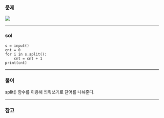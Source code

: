### 문제
![](https://images.velog.io/images/chestnut1044/post/c197a1a3-baed-4239-ac1e-6a1a0dfd9afa/image.png)


---

### sol
```
s = input()
cnt = 0
for i in s.split():
    cnt = cnt + 1
print(cnt) 
```



---

### 풀이
split() 함수를 이용해 띄워쓰기로 단어를 나눠준다.

---

### 참고